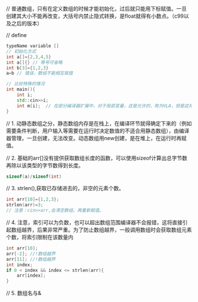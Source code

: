 // 普通数组，只有在定义数组的时候才能初始化，过后就只能用下标赋值。一旦创建其大小不能再改变，大括号内禁止隐式转换，是float就得有小数点。（c99以及之后的版本）

// define
```cpp
typeName variable []
// 初始化方式
int a[]={2,3,4,5}
int a[]{} // 等号可省略
int b[3]={1,2,3}
a=b // 错误，数组不能相互赋值

// 比较特殊的情况
int main(){
    int i;
    std::cin>>i;
    int m[i];  // 在部分编译器扩展中，对于局部变量，这是允许的，称为VLA，但是这并不是每个编译器都会有的，所以用new构建动态数组兼容性更好。
}
```

// 1. 动静态数组之分，静态数组内存是在栈上，在编译环节就得确定下来的（例如需要条件判断，用户输入等需要在运行时决定数值的不适合用静态数组），由编译器管理，一旦创建，无法改变。动态数组用new创建，是在堆上，在运行时再赋值。

// 2. 基础的arr[]没有提供获取数组长度的函数，可以使用sizeof计算出总字节数再除以该类型的字节数得到长度。
```cpp
sizeof(a)/sizeof(int)
```

// 3. strlen(),获取已存储进去的，非空的元素个数。
```cpp
int arr[10]={1,2,3};
strlen(arr)=3;
// 注意：cin>>arr,会清空数组，再重新赋值。
```

// 4. 注意，索引可以为负数，也可以超出数组范围编译器不会报错，这将直接引起数组越界，后果非常严重。为了防止数组越界，一般调用数组时会获取数组元素个数，将索引限制在该数量内
```cpp
int arr[10];
arr[-2]; //!数组越界
arr[11]; //!数组越界
int index;
if 0 < index && index <= strlen(arr){
    arr[index];
}
```

// 5. 数组名与&